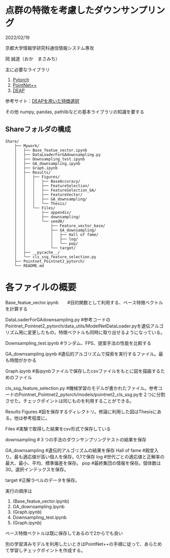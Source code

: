 # 点群の特徴を考慮したダウンサンプリング


2022/02/19

京都大学情報学研究科通信情報システム専攻

岡 誠道（おか　まさみち）


主に必要なライブラリ
1. [Pytorch](https://pytorch.org/)
2. [PointNet++](https://github.com/yanx27/Pointnet_Pointnet2_pytorch)
3. [DEAP](https://deap.readthedocs.io/en/master/)

参考サイト：[DEAPを用いた特徴選択](https://qiita.com/kimisyo/items/2a1fc6a28b389f3e0561)

その他
numpy, pandas, pathlibなどの基本ライブラリの知識を要する


## Shareフォルダの構成

```
Share/
    ├── Mywork/
    │   ├── Base_featue_vector.ipynb
    │   ├── DataLoaderForGAdownsampling.py
    │   ├── Downsampling_test.ipynb
    │   ├── GA_downsampling.ipynb
    │   ├── Graph.ipynb
    │   ├── Results/
    │   │   ├── Figures/
    │   │   │   ├── BaseAccuracy/
    │   │   │   ├── FeatureSelection/
    │   │   │   ├── FeatureSelection_GA/
    │   │   │   ├── FeatureVector/
    │   │   │   ├── GA_downsampling/
    │   │   │   └── Thesis/
    │   │   └── Files/
    │   │       ├── appendix/
    │   │       ├── downsampling/
    │   │       └── seed0/
    │   │           ├── Feature_vector_base/
    │   │           ├── GA_downsampling/
    │   │           │   ├── Hall of fame/
    │   │           │   ├── log/
    │   │           │   └── pop/
    │   │           └── target/
    │   ├── __pycache__/
    │   └── cls_ssg_feature_selection.py
    ├── Pointnet_Pointnet2_pytorch/
    └── README.md
```


# 各ファイルの概要


Base_featue_vector.ipynb　　#目的関数として利用する、ベース特徴ベクトルを計算する

DataLoaderForGAdownsampling.py  #参考コードのPointnet_Pointnet2_pytorch/data_utils/ModelNetDataLoader.pyを遺伝アルゴリズム用に変更したもの。特徴ベクトルも同時に取り出せるようになっている。

Downsampling_test.ipynb  #ランダム、FPS、提案手法の性能を比較する

GA_downsampling.ipynb  #遺伝的アルゴリズムで探索を実行するファイル。最も時間がかかる

Graph.ipynb  #各ipynbファイルで保存したcsvファイルをもとに図を描画するためのファイル

cls_ssg_feature_selection.py  #機械学習のモデルが書かれたファイル。参考コードのPointnet_Pointnet2_pytorch/models/pointnet2_cls_ssg.pyを２つに分割させた。チェックポイントは同じものを利用することができる。


Results
Figures  #図を保存するディレクトリ。修論に利用した図はThesisにある。他は参考程度に。

Files  #実験で取得した結果をcsv形式で保存している

 downsampling #３つの手法のダウンサンプリングテストの結果を保存
 
 GA_downsampling #遺伝的アルゴリズムの結果を保存
  Hall of fame #殿堂入り。最も適応値が高い個人を保存。0,1で保存
  log #世代ごとの適応値と正解率の最大、最小、平均、標準偏差を保存。
  pop #最終集団の情報を保存。個体数は30。選択インデックスを保存。
  
 target #正解ラベルのデータを保存。
  


実行の順序は
1. (Base_featue_vector.ipynb)
2. GA_downsampling.ipynb
3. (Graph.ipynb)
4. Downsampling_test.ipynb
5. (Graph.ipynb)

ベース特徴ベクトルは既に保存してあるので2からでも良い

別の学習済みモデルを利用したいときはPointNet++の手順に従って、あらためて学習しチェックポイントを作成する。

```python

```
